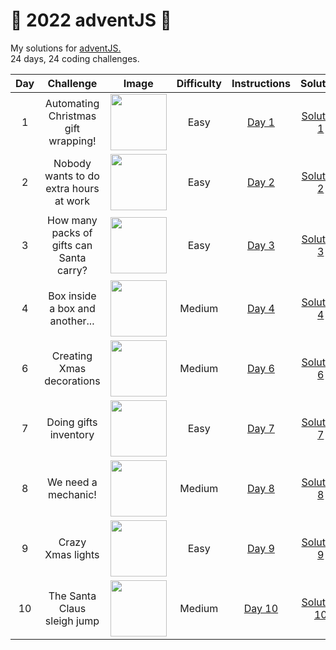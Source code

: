 # 🎄 2022 adventJS 🎄
My solutions for [adventJS.](https://adventjs.dev/en)<br>
24 days, 24 coding challenges.

| Day |                 Challenge                | Image                                                                                          | Difficulty |                                    Instructions                                    |                                        Solution                                       |
|:---:|:----------------------------------------:|------------------------------------------------------------------------------------------------|:----------:|:----------------------------------------------------------------------------------:|:-------------------------------------------------------------------------------------:|
|  1  |    Automating Christmas gift wrapping!   | <image src = "https://adventjs.dev/challenges-2022/1.svg" width="90px" height="90px"></image>  |    Easy    |   [Day 1](https://github.com/IggyNP/adventJS/blob/main/day1/instructionsDay1.png)  |  [Solution 1](https://github.com/IggyNP/adventJS/blob/main/challenges/day01/day1.js)  |
|  2  |  Nobody wants to do extra hours at work  | <image src = "https://adventjs.dev/challenges-2022/2.svg" width="90px" height="90px"></image>  |    Easy    |   [Day 2](https://github.com/IggyNP/adventJS/blob/main/day2/instructionsDay2.png)  |  [Solution 2](https://github.com/IggyNP/adventJS/blob/main/challenges/day02/day2.js)  |
|  3  | How many packs of gifts can Santa carry? | <image src = "https://adventjs.dev/challenges-2022/3.svg" width="90px" height="90px"></image>  |    Easy    |   [Day 3](https://github.com/IggyNP/adventJS/blob/main/day3/instructionsDay3.png)  |  [Solution 3](https://github.com/IggyNP/adventJS/blob/main/challenges/day03/day3.js)  |
|  4  |      Box inside a box and another...     | <image src = "https://adventjs.dev/challenges-2022/4.svg" width="90px" height="90px"></image>  |   Medium   |   [Day 4](https://github.com/IggyNP/adventJS/blob/main/day4/instructionsDay4.png)  |  [Solution 4](https://github.com/IggyNP/adventJS/blob/main/challenges/day04/day4.js)  |
|  6  |         Creating Xmas decorations        |  <image src = "https://adventjs.dev/challenges-2022/6.svg" width="90px" height="90px"></image> |   Medium   |   [Day 6](https://github.com/IggyNP/adventJS/blob/main/day6/InstructionsDay6.png)  |  [Solution 6](https://github.com/IggyNP/adventJS/blob/main/challenges/day06/day6.js)  |
|  7  |           Doing gifts inventory          |  <image src = "https://adventjs.dev/challenges-2022/7.svg" width="90px" height="90px"></image> |    Easy    |   [Day 7](https://github.com/IggyNP/adventJS/blob/main/day7/instructionsDay7.png)  |  [Solution 7](https://github.com/IggyNP/adventJS/blob/main/challenges/day07/day7.js)  |
|  8  |            We need a mechanic!           |  <image src = "https://adventjs.dev/challenges-2022/8.svg" width="90px" height="90px"></image> |   Medium   |   [Day 8](https://github.com/IggyNP/adventJS/blob/main/day8/instructionsDay8.png)  |  [Solution 8](https://github.com/IggyNP/adventJS/blob/main/challenges/day08/day8.js)  |
|  9  |             Crazy Xmas lights            |  <image src = "https://adventjs.dev/challenges-2022/9.svg" width="90px" height="90px"></image> |    Easy    |   [Day 9](https://github.com/IggyNP/adventJS/blob/main/day9/InstructionsDay9.png)  |  [Solution 9](https://github.com/IggyNP/adventJS/blob/main/challenges/day09/day9.js)  |
| 10  | The Santa Claus sleigh jump              | <image src = "https://adventjs.dev/challenges-2022/10.svg" width="90px" height="90px"></image> | Medium     | [Day 10](https://github.com/IggyNP/adventJS/blob/main/day10/instructionsDay10.png) | [Solution 10](https://github.com/IggyNP/adventJS/blob/main/challenges/day10/day10.js) |
